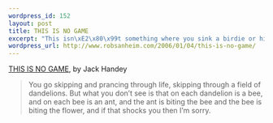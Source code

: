 ```yaml
--- 
wordpress_id: 152
layout: post
title: THIS IS NO GAME
excerpt: "This isn\xE2\x80\x99t something where you sink a birdie or hit a badminton birdie or do anything at all with birdies."
wordpress_url: http://www.robsanheim.com/2006/01/04/this-is-no-game/
---
```

<a href="http://www.newyorker.com/printables/shouts/060109sh_shouts">THIS IS NO GAME</a>, by Jack Handey

<blockquote>You go skipping and prancing through life, skipping through a field of dandelions. But what you don’t see is that on each dandelion is a bee, and on each bee is an ant, and the ant is biting the bee and the bee is biting the flower, and if that shocks you then I’m sorry.</blockquote>
